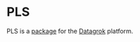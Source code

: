 # PLS

PLS is a [package](https://datagrok.ai/help/develop/develop#packages) for the [Datagrok](https://datagrok.ai) platform.